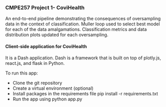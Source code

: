### CMPE257 Project 1- CoviHealth

An end-to-end pipeline demonstrating the consequences of oversampling data in the context of classification. 
Muller loop used to select best model for each of the data amalgamations. 
Classification metrics and data distribution plots updated for each oversampling.

#### Client-side application for CoviHealth
It is a Dash application. Dash is a framework that is built on top of plotly.js, react.js, and flask in Python.

To run this app: <br>
- Clone the git repository
- Create a virtual environment (optional)
- Install packages in the requirements file pip install -r requirements.txt
- Run the app using python app.py
